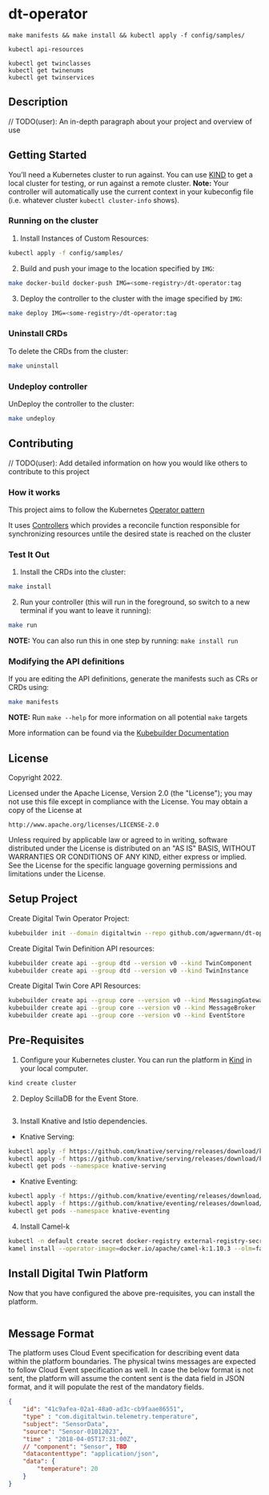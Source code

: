 # dt-operator

```
make manifests && make install && kubectl apply -f config/samples/
```

```
kubectl api-resources
```

```
kubectl get twinclasses
kubectl get twinenums
kubectl get twinservices
```

## Description
// TODO(user): An in-depth paragraph about your project and overview of use

## Getting Started
You’ll need a Kubernetes cluster to run against. You can use [KIND](https://sigs.k8s.io/kind) to get a local cluster for testing, or run against a remote cluster.
**Note:** Your controller will automatically use the current context in your kubeconfig file (i.e. whatever cluster `kubectl cluster-info` shows).

### Running on the cluster
1. Install Instances of Custom Resources:

```sh
kubectl apply -f config/samples/
```

2. Build and push your image to the location specified by `IMG`:
	
```sh
make docker-build docker-push IMG=<some-registry>/dt-operator:tag
```
	
3. Deploy the controller to the cluster with the image specified by `IMG`:

```sh
make deploy IMG=<some-registry>/dt-operator:tag
```

### Uninstall CRDs
To delete the CRDs from the cluster:

```sh
make uninstall
```

### Undeploy controller
UnDeploy the controller to the cluster:

```sh
make undeploy
```

## Contributing
// TODO(user): Add detailed information on how you would like others to contribute to this project

### How it works
This project aims to follow the Kubernetes [Operator pattern](https://kubernetes.io/docs/concepts/extend-kubernetes/operator/)

It uses [Controllers](https://kubernetes.io/docs/concepts/architecture/controller/) 
which provides a reconcile function responsible for synchronizing resources untile the desired state is reached on the cluster 

### Test It Out
1. Install the CRDs into the cluster:

```sh
make install
```

2. Run your controller (this will run in the foreground, so switch to a new terminal if you want to leave it running):

```sh
make run
```

**NOTE:** You can also run this in one step by running: `make install run`

### Modifying the API definitions
If you are editing the API definitions, generate the manifests such as CRs or CRDs using:

```sh
make manifests
```

**NOTE:** Run `make --help` for more information on all potential `make` targets

More information can be found via the [Kubebuilder Documentation](https://book.kubebuilder.io/introduction.html)

## License

Copyright 2022.

Licensed under the Apache License, Version 2.0 (the "License");
you may not use this file except in compliance with the License.
You may obtain a copy of the License at

    http://www.apache.org/licenses/LICENSE-2.0

Unless required by applicable law or agreed to in writing, software
distributed under the License is distributed on an "AS IS" BASIS,
WITHOUT WARRANTIES OR CONDITIONS OF ANY KIND, either express or implied.
See the License for the specific language governing permissions and
limitations under the License.

## Setup Project

Create Digital Twin Operator Project:

```bash
kubebuilder init --domain digitaltwin --repo github.com/agwermann/dt-operator
```

Create Digital Twin Definition API resources:

```bash
kubebuilder create api --group dtd --version v0 --kind TwinComponent
kubebuilder create api --group dtd --version v0 --kind TwinInstance
```

Create Digital Twin Core API Resources:

```bash
kubebuilder create api --group core --version v0 --kind MessagingGateway
kubebuilder create api --group core --version v0 --kind MessageBroker
kubebuilder create api --group core --version v0 --kind EventStore
```

## Pre-Requisites

1. Configure your Kubernetes cluster. You can run the platform in [Kind](https://kind.sigs.k8s.io/) in your local computer.

```sh
kind create cluster
```

2. Deploy ScillaDB for the Event Store.

```sh

```

3. Install Knative and Istio dependencies.

- Knative Serving:

```sh
kubectl apply -f https://github.com/knative/serving/releases/download/knative-v1.8.0/serving-crds.yaml
kubectl apply -f https://github.com/knative/serving/releases/download/knative-v1.8.0/serving-core.yaml
kubectl get pods --namespace knative-serving
```

- Knative Eventing:

```sh
kubectl apply -f https://github.com/knative/eventing/releases/download/knative-v1.8.0/eventing-crds.yaml
kubectl apply -f https://github.com/knative/eventing/releases/download/knative-v1.8.0/eventing-core.yaml
kubectl get pods --namespace knative-eventing
```

4. Install Camel-k

```sh
kubectl -n default create secret docker-registry external-registry-secret --docker-username <DOCKER_USERNAME> --docker-password <DOCKER_PASSWORD> -n dtserverless
kamel install --operator-image=docker.io/apache/camel-k:1.10.3 --olm=false -n dtserverless --global --registry docker.io --organization agwermann --registry-secret external-registry-secret --force
```

## Install Digital Twin Platform

Now that you have configured the above pre-requisites, you can install the platform.

```sh

```

## Message Format

The platform uses Cloud Event specification for describing event data within the platform boundaries. The physical twins messages are expected to follow Cloud Event specification as well. In case the below format is not sent, the platform will assume the content sent is the data field in JSON format, and it will populate the rest of the mandatory fields.

```json
{
    "id": "41c9afea-02a1-48a0-ad3c-cb9faae86551",
    "type" : "com.digitaltwin.telemetry.temperature",
    "subject": "SensorData",
    "source": "Sensor-01012023",
    "time" : "2018-04-05T17:31:00Z",
    // "component": "Sensor", TBD
    "datacontenttype": "application/json",
    "data": {
        "temperature": 20
    }
}
```
